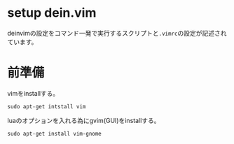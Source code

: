 # setup dein.vim

deinvimの設定をコマンド一発で実行するスクリプトと`.vimrc`の設定が記述されています。

# 前準備

vimをinstallする。

```
sudo apt-get intstall vim
```

luaのオプションを入れる為にgvim(GUI)をinstallする。

```
sudo apt-get install vim-gnome
```
